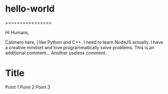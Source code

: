 # hello-world
================

Hi Humans,

Calimero here, I like Python and C++.
I need to learn NodeJS actually.
I have a creative mindset and love programmatically solve problems.
This is an additional comment...
Another useless comment.

Title
=================

Point 1
Point 2
Point 3
